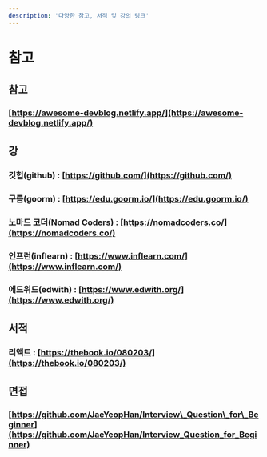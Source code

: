 ```yaml
---
description: '다양한 참고, 서적 및 강의 링크'
---
```


# 참고

## 참고

### [https://awesome-devblog.netlify.app/](https://awesome-devblog.netlify.app/)

## 강

### 깃헙\(github\) : [https://github.com/](https://github.com/)

### 구름\(goorm\) : [https://edu.goorm.io/](https://edu.goorm.io/)

### 노마드 코더\(Nomad Coders\) : [https://nomadcoders.co/](https://nomadcoders.co/)

### 인프런\(inflearn\) : [https://www.inflearn.com/](https://www.inflearn.com/)

### 에드위드\(edwith\) : [https://www.edwith.org/](https://www.edwith.org/)

## 서적

### 리액트 : [https://thebook.io/080203/](https://thebook.io/080203/)

## 면접

### [https://github.com/JaeYeopHan/Interview\_Question\_for\_Beginner](https://github.com/JaeYeopHan/Interview_Question_for_Beginner)


